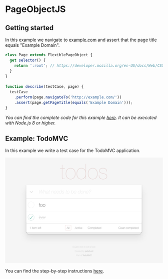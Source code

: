 # PageObjectJS

## Getting started

In this example we navigate to [example.com][external-example-domain] and assert that the page title equals "Example Domain".

```js
class Page extends FlexiblePageObject {
  get selector() {
    return ':root'; // https://developer.mozilla.org/en-US/docs/Web/CSS/:root
  }
}

function describe(testCase, page) {
  testCase
    .perform(page.navigateTo('http://example.com/'))
    .assert(page.getPageTitle(equals('Example Domain')));
}
```

*You can find the complete code for this example [here][internal-example-code-getting-started].*
*It can be executed with Node.js 8 or higher.*

## Example: TodoMVC

In this example we write a test case for the TodoMVC application.

![page](./examples/todo-mvc/images/todo-mvc.png)

You can find the step-by-step instructions [here](./examples/todo-mvc/index.md).

[internal-example-code-getting-started]: https://github.com/clebert/pageobject/tree/master/docs/examples/getting-started.js

[external-example-domain]: http://example.com/
